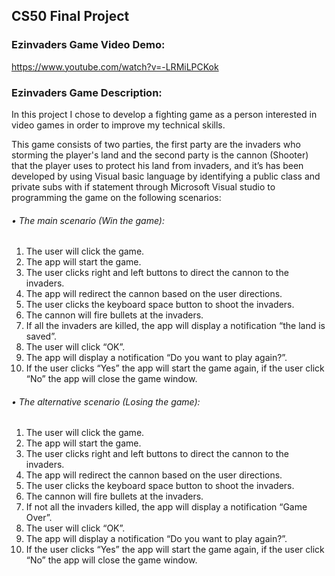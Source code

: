 ## CS50 Final Project
### Ezinvaders Game Video Demo: 
<https://www.youtube.com/watch?v=-LRMiLPCKok>

### Ezinvaders Game Description:
In this project I chose to develop a fighting game as a person interested in video games in order to improve my technical skills. 

This game consists of two parties, the first party are the invaders who storming the player's land and the second party is the cannon (Shooter) that the player uses to protect his land from invaders, and it’s has been developed by using Visual basic language by identifying a public class and private subs with if statement through Microsoft Visual studio to programming the game on the following scenarios:

###### • The main scenario (Win the game):
1. The user will click the game.
2. The app will start the game.
3. The user clicks right and left buttons to direct the cannon to the invaders.
4. The app will redirect the cannon based on the user directions.
5. The user clicks the keyboard space button to shoot the invaders.
6. The cannon will fire bullets at the invaders.
7. If all the invaders are killed, the app will display a notification “the land is saved”.
8. The user will click “OK”.
9. The app will display a notification “Do you want to play again?”.
10. If the user clicks “Yes” the app will start the game again, if the user click “No” the app will close the game window.

###### • The alternative scenario (Losing the game):
1. The user will click the game.
2. The app will start the game.
3. The user clicks right and left buttons to direct the cannon to the invaders.
4. The app will redirect the cannon based on the user directions.
5. The user clicks the keyboard space button to shoot the invaders.
6. The cannon will fire bullets at the invaders.
7. If not all the invaders killed, the app will display a notification “Game Over”.
8. The user will click “OK”.
9. The app will display a notification “Do you want to play again?”.
10. If the user clicks “Yes” the app will start the game again, if the user click “No” the app will close the game window.
